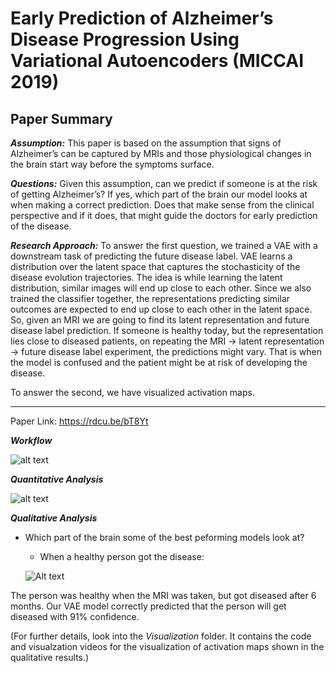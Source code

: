 # Early Prediction of Alzheimer’s Disease Progression Using Variational Autoencoders (MICCAI 2019)

## Paper Summary

_**Assumption:**_
This paper is based on the assumption that signs of Alzheimer’s can be captured by MRIs and those physiological changes in the brain start way before the symptoms surface.

_**Questions:**_
Given this assumption, can we predict if someone is at the risk of getting Alzheimer’s?
If yes, which part of the brain our model looks at when making a correct prediction. Does that make sense from the clinical perspective and if it does, that might guide the doctors for early prediction of the disease.

_**Research Approach:**_
To answer the first question, we trained a VAE with a downstream task of predicting the future disease label. VAE learns a distribution over the latent space that captures the stochasticity of the disease evolution trajectories. The idea is while learning the latent distribution, similar images will end up close to each other. Since we also trained the classifier together, the representations predicting similar outcomes are expected to end up close to each other in the latent space. So, given an MRI we are going to find its latent representation and future disease label prediction. If someone is healthy today, but the representation lies close to diseased patients, on repeating the MRI -> latent representation -> future disease label experiment, the predictions might vary. That is when the model is confused and the patient might be at risk of developing the disease.

To answer the second, we have visualized activation maps.

---

Paper Link: https://rdcu.be/bT8Yt

***Workflow***

 ![alt text](Images/flow.png)

***Quantitative Analysis***

![alt text](Images/roc.png?raw=true)

***Qualitative Analysis***

* Which part of the brain some of the best peforming models look at?

  * When a healthy person got the disease:

  ![Alt text](Visualization/healthy_to_diseased.gif)

The person was healthy when the MRI was taken, but got diseased after 6 months. Our VAE model correctly predicted that the person will get diseased with 91% confidence.

(For further details, look into the *Visualization* folder. It contains the code and visualzation videos for the visualization of activation maps shown in the qualitative results.)
